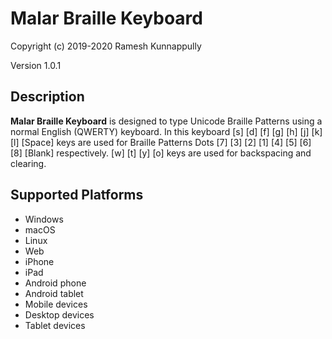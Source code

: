 Malar Braille Keyboard
==============

Copyright (c) 2019-2020 Ramesh Kunnappully

Version 1.0.1

Description
-----------

**Malar Braille Keyboard** is designed to type Unicode Braille Patterns using a normal English (QWERTY) keyboard. In this keyboard  [s] [d] [f] [g] [h] [j] [k] [l] [Space] keys are used for Braille Patterns Dots [7] [3] [2] [1] [4] [5] [6] [8] [Blank] respectively. [w] [t] [y] [o] keys are used for backspacing and clearing.

Supported Platforms
-------------------
 * Windows
 * macOS
 * Linux
 * Web
 * iPhone
 * iPad
 * Android phone
 * Android tablet
 * Mobile devices
 * Desktop devices
 * Tablet devices

